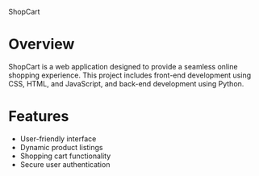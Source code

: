 ShopCart

# Overview
ShopCart is a web application designed to provide a seamless online shopping experience. 
This project includes front-end development using CSS, HTML, and JavaScript, and back-end development using Python. 

# Features
- User-friendly interface
- Dynamic product listings
- Shopping cart functionality
- Secure user authentication

 
